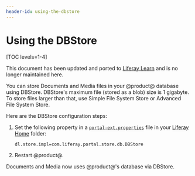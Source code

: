 ```yaml
---
header-id: using-the-dbstore
---
```


# Using the DBStore

[TOC levels=1-4]

<aside class="alert alert-info">
  <span class="wysiwyg-color-blue120">This document has been updated and ported to <a href="https://learn.liferay.com/dxp/latest/en/system-administration/file-storage/other-file-store-types/dbstore.html">Liferay Learn</a> and is no longer maintained here.</span>
</aside>

You can store Documents and Media files in your @product@ database using
DBStore. DBStore's maximum file (stored as a blob) size is 1 gigabyte. To store
files larger than that, use Simple File System Store or Advanced File System
Store. 

Here are the DBStore configuration steps:

1.  Set the following property in a
    [`portal-ext.properties`](/docs/7-2/deploy/-/knowledge_base/d/portal-properties)
    file in your [Liferay
    Home](/docs/7-2/deploy/-/knowledge_base/d/liferay-home) folder: 

    ```properties
    dl.store.impl=com.liferay.portal.store.db.DBStore
    ```

2.  Restart @product@. 

Documents and Media now uses @product@'s database via DBStore. 
